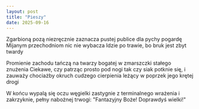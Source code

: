 ```yaml
---
layout: post
title: "Pieszy"
date: 2025-09-16
---
```


Zgarbioną pozą niezręcznie zaznacza
pustej publice dla pychy pogardę
Mijanym przechodniom nic nie wybacza
Idzie po trawie, bo bruk jest zbyt twardy

Promienie zachodu tańczą na twarzy
bogatej w zmarszczki stałego znużenia
Ciekawe, czy patrząc prosto pod nogi
tak czy siak potknie się, i zauważy
chociażby okruch cudzego cierpienia
leżący w poprzek jego krętej drogi

W końcu wypalą się oczu węgielki
zastygnie z terminalnego wrażenia
i zakrzyknie, pełny nabożnej trwogi:
"Fantazyjny Boże! Doprawdyś wielki!"